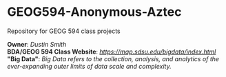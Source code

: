 # GEOG594-Anonymous-Aztec
Repository for GEOG 594 class projects

**Owner**: _Dustin Smith_  
**BDA/GEOG 594 Class Website**: _https://map.sdsu.edu/bigdata/index.html_
**"Big Data"**: _Big Data refers to the collection, analysis, and analytics of the ever-expanding outer limits of data scale and complexity._
